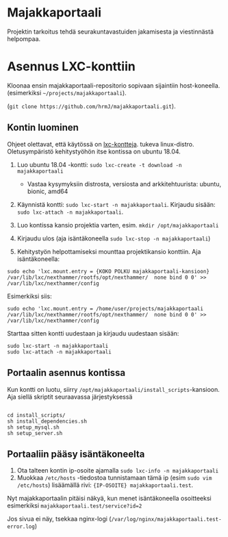 # Majakkaportaali

Projektin tarkoitus tehdä seurakuntavastuiden jakamisesta ja viestinnästä helpompaa. 

# Asennus LXC-konttiin

Kloonaa ensin majakkaportaali-repositorio sopivaan sijaintiin host-koneella.
(esimerkiksi `~/projects/majakkaportaali`).

(`git clone https://github.com/hrmJ/majakkaportaali.git`).


## Kontin luominen

Ohjeet olettavat, että käytössä on [lxc-kontteja](https://linuxcontainers.org/).
tukeva linux-distro. Oletusympäristö kehitystyöhön itse kontissa on ubuntu 18.04.

1. Luo ubuntu 18.04 -kontti: `sudo lxc-create -t download -n majakkaportaali`
    - Vastaa kysymyksiin distrosta, versiosta and arkkitehtuurista: ubuntu, bionic, amd64

2. Käynnistä kontti: `sudo lxc-start -n majakkaportaali`. 
   Kirjaudu sisään: `sudo lxc-attach -n majakkaportaali`.

3. Luo kontissa kansio projektia varten, esim. `mkdir /opt/majakkaportaali`

4. Kirjaudu ulos (aja isäntäkoneella `sudo lxc-stop -n majakkaportaali`)

5. Kehitystyön helpottamiseksi mounttaa projektikansio konttiin. Aja
   isäntäkoneella:

```
sudo echo 'lxc.mount.entry = {KOKO POLKU majakkaportaali-kansioon} /var/lib/lxc/nexthammer/rootfs/opt/nexthammer/  none bind 0 0' >> /var/lib/lxc/nexthammer/config
```

Esimerkiksi siis:

```
sudo echo 'lxc.mount.entry = /home/user/projects/majakkaportaali /var/lib/lxc/nexthammer/rootfs/opt/nexthammer/  none bind 0 0' >> /var/lib/lxc/nexthammer/config
```

Starttaa sitten kontti uudestaan ja kirjaudu uudestaan sisään:
```
sudo lxc-start -n majakkaportaali
sudo lxc-attach -n majakkaportaali
```


## Portaalin asennus kontissa

Kun kontti on luotu, siirry `/opt/majakkaportaali/install_scripts`-kansioon.
Aja siellä skriptit seuraavassa järjestyksessä

```

cd install_scripts/
sh install_dependencies.sh
sh setup_mysql.sh
sh setup_server.sh

```

## Portaaliin pääsy isäntäkoneelta


1. Ota  talteen kontin ip-osoite ajamalla `sudo lxc-info -n majakkaportaali`
2. Muokkaa `/etc/hosts` -tiedostoa tunnistamaan tämä ip (esim `sudo vim /etc/hosts`) lisäämällä
rivi: `{IP-OSOITE} majakkaportaali.test`.


Nyt majakkaportaalin pitäisi näkyä, kun menet isäntäkoneella osoitteeksi esimerkiksi
`majakkaportaali.test/service?id=2`

Jos sivua ei näy, tsekkaa nginx-logi (`/var/log/nginx/majakkaportaali.test-error.log`)
